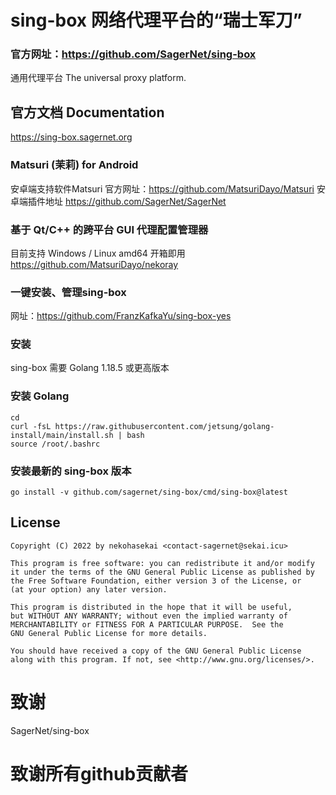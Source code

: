 # sing-box 网络代理平台的“瑞士军刀”

### 官方网址：https://github.com/SagerNet/sing-box

通用代理平台 The universal proxy platform.

## 官方文档 Documentation

https://sing-box.sagernet.org

### Matsuri (茉莉) for Android
安卓端支持软件Matsuri
官方网址：https://github.com/MatsuriDayo/Matsuri
安卓端插件地址
https://github.com/SagerNet/SagerNet

### 基于 Qt/C++ 的跨平台 GUI 代理配置管理器

目前支持 Windows / Linux amd64 开箱即用  https://github.com/MatsuriDayo/nekoray

### 一键安装、管理sing-box
网址：https://github.com/FranzKafkaYu/sing-box-yes

### 安装

sing-box 需要 Golang 1.18.5 或更高版本
### 安装 Golang
```jaon
cd
curl -fsL https://raw.githubusercontent.com/jetsung/golang-install/main/install.sh | bash
source /root/.bashrc
```
### 安装最新的 sing-box 版本
```
go install -v github.com/sagernet/sing-box/cmd/sing-box@latest
````

## License

```
Copyright (C) 2022 by nekohasekai <contact-sagernet@sekai.icu>

This program is free software: you can redistribute it and/or modify
it under the terms of the GNU General Public License as published by
the Free Software Foundation, either version 3 of the License, or
(at your option) any later version.

This program is distributed in the hope that it will be useful,
but WITHOUT ANY WARRANTY; without even the implied warranty of
MERCHANTABILITY or FITNESS FOR A PARTICULAR PURPOSE.  See the
GNU General Public License for more details.

You should have received a copy of the GNU General Public License
along with this program. If not, see <http://www.gnu.org/licenses/>.
```
# 致谢
SagerNet/sing-box
# 致谢所有github贡献者
